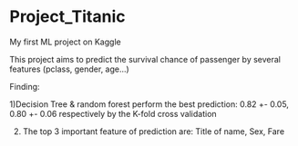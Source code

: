 # Project_Titanic
My first ML project on Kaggle

This project aims to predict the survival chance of passenger by several features (pclass, gender, age...)

Finding:

1)Decision Tree & random forest perform the best prediction:  0.82 +- 0.05, 0.80 +- 0.06 respectively by the K-fold cross validation

2) The top 3 important feature of prediction are:
Title of name, Sex, Fare

